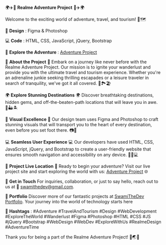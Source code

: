 🌍✈️🌟 **Realme Adventure Project** 🌟✈️🌍


Welcome to the exciting world of adventure, travel, and tourism! 🌄🗺️
<br>

🎨 **Design** : Figma & Photoshop


💻 **Code** : HTML, CSS, JavaScript, jQuery, Bootstrap


🚀 **Explore the Adventure** : [Adventure Project](https://adventure-swamithedev.vercel.app/) 


🌟 **About the Project** 🌟
Embark on a journey like never before with the Realme Adventure Project. Our mission is to ignite your wanderlust and provide you with the ultimate travel and tourism experience. Whether you're an adrenaline junkie seeking thrilling escapades or a leisure traveler in search of tranquility, we've got it all covered. 🌄🏞️🏖️


🌍 **Explore Stunning Destinations** 🌍
Discover breathtaking destinations, hidden gems, and off-the-beaten-path locations that will leave you in awe. 🌅🏜️🏝️


📸 **Visual Excellence** 📸
Our design team uses Figma and Photoshop to craft stunning visuals that will transport you to the heart of every destination, even before you set foot there. 📷🎨


💻 **Seamless User Experience** 💻
Our developers have used HTML, CSS, JavaScript, jQuery, and Bootstrap to create a user-friendly website that ensures smooth navigation and accessibility on any device. 💼📱💻


🌟 **Project Live Location** 🌟
Ready to begin your adventure? Visit our live project site and start exploring the world with us: [Adventure Project](https://adventure-swamithedev.vercel.app/) 🌐


📧 **Get in Touch**
For inquiries, collaboration, or just to say hello, reach out to us at 📩 swamithedev@gmail.com.


🌟 **Portfolio**
Discover more of our fantastic projects at [SwamiTheDev Portfolio](https://swamithedev.vercel.app). Your journey into the world of technology starts here

📌 **Hashtags** : #Adventure #TravelAndTourism #Design #WebDevelopment #ExploreTheWorld #Wanderlust #Figma #Photoshop #HTML #CSS #JS #jQuery #Bootstrap #WebDesign #WebDev #ExploreWithUs #RealmeDesign #AdventureTime

Thank you for being a part of the Realme Adventure Project! 🙌🌏✨
